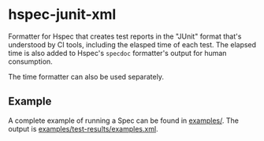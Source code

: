 # hspec-junit-xml

Formatter for Hspec that creates test reports in the "JUnit" format that's understood by CI tools,
including the elasped time of each test. The elapsed time is also added to Hspec's `specdoc`
formatter's output for human consumption.

The time formatter can also be used separately.

## Example

A complete example of running a Spec can be found in [examples/](examples/test/Spec.hs). The output
is [examples/test-results/examples.xml](examples/test-results/examples.xml).
